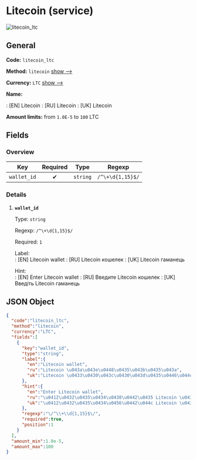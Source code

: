
# Litecoin (service) 
![litecoin_ltc](https://static.openfintech.io/payout_methods/litecoin_ltc/logo.svg?w=400&c=v0.59.26#w24)  

## General 
 
**Code:** `litecoin_ltc` 
 
**Method:** `litecoin` [show -->](/payout-methods/litecoin/) 
 
**Currency:** `LTC` [show -->](/currencies/LTC/) 
 
**Name:** 
 
:	[EN] Litecoin 
:	[RU] Litecoin 
:	[UK] Litecoin 
 
**Amount limits:** from `1.0E-5` to `100` LTC 

## Fields 

### Overview 

|Key|Required|Type|Regexp| 
|:---:|:---:|:---:|:---:| 
|`wallet_id`|✔|`string`|`/^\+\d{1,15}$/`| 
 

### Details 
 
1. **`wallet_id`** 
 
	Type: `string` 
 
	Regexp: `/^\+\d{1,15}$/` 
 
	Required: `1` 
 
	Label:  
	: [EN] Litecoin wallet 
	: [RU] Litecoin кошелек 
	: [UK] Litecoin гаманець 
 
	Hint:  
	: [EN] Enter Litecoin wallet 
	: [RU] Введите Litecoin кошелек 
	: [UK] Введіть Litecoin гаманець 
 

## JSON Object 

```json
{
  "code":"litecoin_ltc",
  "method":"litecoin",
  "currency":"LTC",
  "fields":[
    {
      "key":"wallet_id",
      "type":"string",
      "label":{
        "en":"Litecoin wallet",
        "ru":"Litecoin \u043a\u043e\u0448\u0435\u043b\u0435\u043a",
        "uk":"Litecoin \u0433\u0430\u043c\u0430\u043d\u0435\u0446\u044c"
      },
      "hint":{
        "en":"Enter Litecoin wallet",
        "ru":"\u0412\u0432\u0435\u0434\u0438\u0442\u0435 Litecoin \u043a\u043e\u0448\u0435\u043b\u0435\u043a",
        "uk":"\u0412\u0432\u0435\u0434\u0456\u0442\u044c Litecoin \u0433\u0430\u043c\u0430\u043d\u0435\u0446\u044c"
      },
      "regexp":"\/^\\+\\d{1,15}$\/",
      "required":true,
      "position":1
    }
  ],
  "amount_min":1.0e-5,
  "amount_max":100
}
```  
